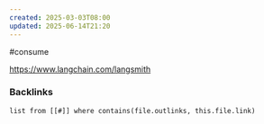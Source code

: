 ```yaml
---
created: 2025-03-03T08:00
updated: 2025-06-14T21:20
---
```

#consume

https://www.langchain.com/langsmith


### Backlinks
```dataview 
list from [[#]] where contains(file.outlinks, this.file.link)
```

